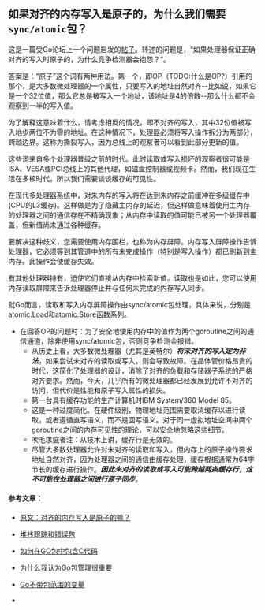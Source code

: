 ## 如果对齐的内存写入是原子的，为什么我们需要`sync/atomic`包？

这是一篇受Go论坛上一个问题启发的[帖子](https://forum.golangbridge.org/t/go-test-race-and-uint8-variables/7707)。转述的问题是，“如果处理器保证正确对齐的写入时原子的，为什么竞争检测器会抱怨？”。

答案是：“原子”这个词有两种用法。第一个，即OP（TODO:什么是OP?）引用的那个，是大多数微处理器的一个属性，只要写入的地址自然对齐--比如说，如果它是一个32位值，那么它总是被写入一个地址，该地址是4的倍数--那么什么都不会观察到一半的写入值。  

为了解释这意味着什么，请考虑相反的情况，即不对齐的写入，其中32位值被写入地步两位不为零的地址。在这种情况下，处理器必须将写入操作拆分为两部分，跨越边界。这称为撕裂写入，因为总线上的观察者可以看到此部分更新的值。  

这些词来自多个处理器普级之前的时代。此时读取或写入损坏的观察者很可能是ISA、VESA或PCI总线上的其他代理，如磁盘控制器或视频卡。然而，我们现在生活在多核时代，所以我们需要谈谈缓存的可见性。

在现代多处理器系统中，对朱内存的写入将在达到朱内存之前缓冲在多级缓存中(CPU的L3缓存)。这样做是为了隐藏主内存的延迟，但这样做意味着使用主内存的处理器之间的通信存在不精确现象；从内存中读取的值可能已被另一个处理器覆盖，但新值尚未通过各种缓存。  

要解决这种歧义，您需要使用内存围栏，也称为内存屏障。内存写入屏障操作告诉处理器，它必须等到其管道中的所有未完成操作（特别是写入操作）都已刷新到主内存。此操作会使缓存失效。  

有其他处理器持有，迫使它们直接从内存中检索新值。读取也是如此，您可以使用内存读取屏障来告诉处理器停止并与任何未完成的内存写入同步。  

就Go而言，读取和写入内存屏障操作由sync/atomic包处理，具体来说，分别是atomic.Load和atomic.Store函数系列。  

- 在回答OP的问题时：为了安全地使用内存中的值作为两个goroutine之间的通信通道，除非使用sync/atomic包，否则竞争检测会报错。  
	- 从历史上看，大多数微处理器（尤其是英特尔）***将未对齐的写入定为非法***，如果尝试未对齐的读取或写入，则会导致故障。在晶体管价格昂贵的时代，这简化了处理器的设计，消除了对齐的负载和存储器子系统的严格对齐要求。然而，今天，几乎所有的微处理器都已经发展到允许不对齐的访问，但代价是性能和原子写入属性的损失。  
	- 第一台具有缓存功能的生产计算机时IBM System/360 Model 85。  
	- 这是一种过度简化。在硬件级别，物理地址范围需要取消缓存以进行读取，或者遵循直写语义，而不是回写语义。对于同一虚拟地址空间中两个goroutine之间的内存可见性的理论，可以安全地忽略这些细节。  
	- 吹毛求疵者注：从技术上讲，缓存行是无效的。  
	- 尽管大多数处理器允许对未对齐的读取和写入，但内存上的原子操作要求地址自然对齐，因为处理器之间的通信由缓存处理，缓存根据通常为64字节长的缓存进行操作。***因此未对齐的读取或写入可能跨越两条缓存行，这不可能在处理器之间进行原子同步***。  

#### 参考文章：
- [原文：对齐的内存写入是原子的嘛？](https://dave.cheney.net/2018/01/06/if-aligned-memory-writes-are-atomic-why-do-we-need-the-sync-atomic-package)  

- [堆栈跟踪和错误包](https://dave.cheney.net/2016/06/12/stack-traces-and-the-errors-package)  
- [如何在GO包中包含C代码](https://dave.cheney.net/2013/09/07/how-to-include-c-code-in-your-go-package)  
- [为什么我认为Go包管理很重要](https://dave.cheney.net/2013/10/10/why-i-think-go-package-management-is-important)  
- [Go不带包范围的变量](https://dave.cheney.net/2017/06/11/go-without-package-scoped-variables)  
- 